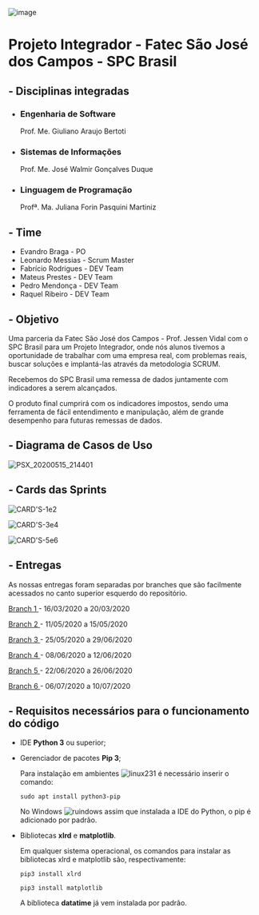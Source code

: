 ![image](https://user-images.githubusercontent.com/57918707/81295850-6e8c7d00-9047-11ea-98ea-f68549174851.png)

# Projeto Integrador - Fatec São José dos Campos - SPC Brasil

## - Disciplinas integradas
* ### Engenharia de Software 
  Prof. Me. Giuliano Araujo Bertoti
* ### Sistemas de Informações 
  Prof. Me. José Walmir Gonçalves Duque
* ### Linguagem de Programação
  Profª. Ma. Juliana Forin Pasquini Martiniz


## - Time
* Evandro Braga - PO
* Leonardo Messias - Scrum Master
* Fabrício Rodrigues - DEV Team
* Mateus Prestes - DEV Team
* Pedro Mendonça - DEV Team
* Raquel Ribeiro - DEV Team


## - Objetivo

Uma parceria da Fatec São José dos Campos - Prof. Jessen Vidal com o SPC Brasil para um Projeto Integrador, onde nós alunos tivemos a oportunidade de trabalhar com uma empresa real, com problemas reais, buscar soluções e implantá-las através da metodologia SCRUM.

Recebemos do SPC Brasil uma remessa de dados juntamente com indicadores a serem alcançados.

O produto final cumprirá com os indicadores impostos, sendo uma ferramenta de fácil entendimento e manipulação, além de grande desempenho para futuras remessas de dados.


## - Diagrama de Casos de Uso


![PSX_20200515_214401](https://user-images.githubusercontent.com/57918707/82106095-6098c500-96f5-11ea-9b45-a67293b4b5ab.jpg)



## - Cards das Sprints

![CARD'S-1e2](https://user-images.githubusercontent.com/56441214/82007549-e4dd4080-9640-11ea-980a-57477da5d7e7.png)

![CARD'S-3e4](https://user-images.githubusercontent.com/55189046/82715239-96dfc280-9c68-11ea-90ad-3537df59493e.png)

![CARD'S-5e6](https://user-images.githubusercontent.com/55189046/82715242-98a98600-9c68-11ea-83a4-e88aed4e0971.png)

 ## - Entregas 
  As nossas entregas foram separadas por branches que são facilmente acessados no canto superior esquerdo do repositório.
  
  <a href='https://github.com/EvandroRBR/Tratamento-de-dados-SPC/tree/sprint-1'> Branch 1 </a>- 16/03/2020 a 20/03/2020
  
  <a href='https://github.com/EvandroRBR/Tratamento-de-dados-SPC/tree/sprint-2'> Branch 2 </a>- 11/05/2020 a 15/05/2020
  
  <a href='https://github.com/EvandroRBR/Tratamento-de-dados-SPC/tree/sprint-3'> Branch 3 </a>- 25/05/2020 a 29/06/2020
  
  <a href='https://github.com/EvandroRBR/Tratamento-de-dados-SPC/tree/sprint-4'> Branch 4 </a>- 08/06/2020 a 12/06/2020
  
  <a href='https://github.com/EvandroRBR/Tratamento-de-dados-SPC/tree/sprint-5'> Branch 5 </a>- 22/06/2020 a 26/06/2020
  
  <a href='https://github.com/EvandroRBR/Tratamento-de-dados-SPC/tree/sprint-6'> Branch 6 </a>- 06/07/2020 a 10/07/2020
  
## - Requisitos necessários para o funcionamento do código
* IDE **Python 3** ou superior;
* Gerenciador de pacotes **Pip 3**;

  Para instalação em ambientes  ![linux231](https://user-images.githubusercontent.com/56441214/82009828-c11cf900-9646-11ea-8167-d60ff9696b25.jpg)
  é necessário inserir o comando:

  ```sudo apt install python3-pip``` 
  
  No Windows  ![ruindows](https://user-images.githubusercontent.com/56441214/82010155-aa2ad680-9647-11ea-942e-1195bcb956be.jpg)   assim que instalada a IDE do Python, o pip é adicionado por padrão.
  
  
* Bibliotecas **xlrd** e **matplotlib**.

  Em qualquer sistema operacional, os comandos para instalar as bibliotecas xlrd e matplotlib são, respectivamente:
  
  ```pip3 install xlrd```
  
  ```pip3 install matplotlib```
  
  A biblioteca **datatime** já vem instalada por padrão.
